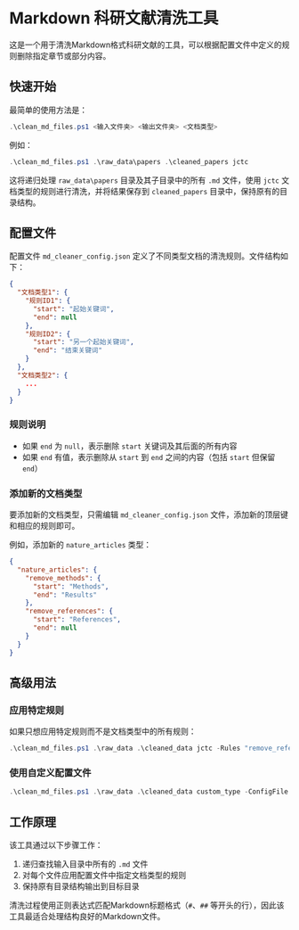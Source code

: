 # Markdown 科研文献清洗工具

这是一个用于清洗Markdown格式科研文献的工具，可以根据配置文件中定义的规则删除指定章节或部分内容。

## 快速开始

最简单的使用方法是：

```powershell
.\clean_md_files.ps1 <输入文件夹> <输出文件夹> <文档类型>
```

例如：

```powershell
.\clean_md_files.ps1 .\raw_data\papers .\cleaned_papers jctc
```

这将递归处理 `raw_data\papers` 目录及其子目录中的所有 `.md` 文件，使用 `jctc` 文档类型的规则进行清洗，并将结果保存到 `cleaned_papers` 目录中，保持原有的目录结构。

## 配置文件

配置文件 `md_cleaner_config.json` 定义了不同类型文档的清洗规则。文件结构如下：

```json
{
  "文档类型1": {
    "规则ID1": {
      "start": "起始关键词",
      "end": null
    },
    "规则ID2": {
      "start": "另一个起始关键词",
      "end": "结束关键词"
    }
  },
  "文档类型2": {
    ...
  }
}
```

### 规则说明

- 如果 `end` 为 `null`，表示删除 `start` 关键词及其后面的所有内容
- 如果 `end` 有值，表示删除从 `start` 到 `end` 之间的内容（包括 `start` 但保留 `end`）

### 添加新的文档类型

要添加新的文档类型，只需编辑 `md_cleaner_config.json` 文件，添加新的顶层键和相应的规则即可。

例如，添加新的 `nature_articles` 类型：

```json
{
  "nature_articles": {
    "remove_methods": {
      "start": "Methods",
      "end": "Results"
    },
    "remove_references": {
      "start": "References",
      "end": null
    }
  }
}
```

## 高级用法

### 应用特定规则

如果只想应用特定规则而不是文档类型中的所有规则：

```powershell
.\clean_md_files.ps1 .\raw_data .\cleaned_data jctc -Rules "remove_references,remove_acknowledgements"
```

### 使用自定义配置文件

```powershell
.\clean_md_files.ps1 .\raw_data .\cleaned_data custom_type -ConfigFile ".\my_config.json"
```

## 工作原理

该工具通过以下步骤工作：

1. 递归查找输入目录中所有的 `.md` 文件
2. 对每个文件应用配置文件中指定文档类型的规则
3. 保持原有目录结构输出到目标目录

清洗过程使用正则表达式匹配Markdown标题格式（`#`、`##` 等开头的行），因此该工具最适合处理结构良好的Markdown文件。 